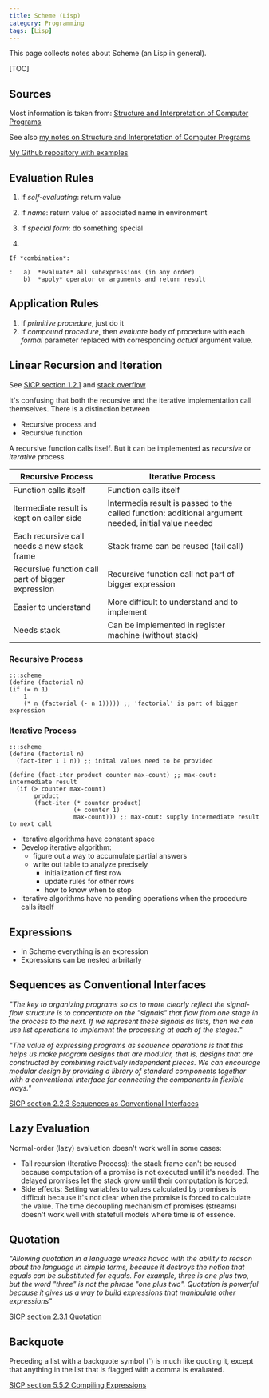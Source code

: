 ```yaml
---
title: Scheme (Lisp)
category: Programming
tags: [Lisp]
---
```

This page collects notes about Scheme (an Lisp in general).

[TOC]

## Sources

Most information is taken from: [Structure and Interpretation of
Computer
Programs](http://ocw.mit.edu/courses/electrical-engineering-and-computer-science/6-001-structure-and-interpretation-of-computer-programs-spring-2005/)

See also [my notes on Structure and Interpretation of Computer
Programs]({filename}/sicp.md)

[My Github repository with examples](https://github.com/LukasWoodtli/SchemeCourse)

## Evaluation Rules

1.  If *self-evaluating*: return value

2.  If *name*: return value of associated name in environment

3.  If *special form*: do something special

4.  

    If *combination*:

    :   a)  *evaluate* all subexpressions (in any order)
        b)  *apply* operator on arguments and return result

## Application Rules

1.  If *primitive procedure*, just do it
2.  If *compound procedure*, then *evaluate* body of procedure with each
    *formal* parameter replaced with corresponding *actual* argument
    value.

## Linear Recursion and Iteration

See [SICP section 1.2.1](https://mitpress.mit.edu/sites/default/files/sicp/full-text/book/book-Z-H-11.html#%_sec_1.2.1)
and [stack overflow](http://stackoverflow.com/questions/17254240/sicp-recursive-process-vs-iterative-process-using-a-recursive-procedure-to-gene)

It\'s confusing that both the recursive and the iterative implementation
call themselves. There is a distinction between

-   Recursive process and
-   Recursive function

A recursive function calls itself. But it can be implemented as
*recursive* or *iterative* process.


| Recursive Process                                 | Iterative Process                                      |
|---------------------------------------------------|--------------------------------------------------------|
| Function calls itself                             | Function calls itself                                  |
| Itermediate result is kept on caller side         | Intermedia result is passed to the called function: additional argument needed, initial value needed |
| Each recursive call needs a new stack frame       | Stack frame can be reused (tail call)                  |
| Recursive function call part of bigger expression | Recursive function call not part of bigger expression  |
| Easier to understand                              | More difficult to understand and to implement          |
| Needs stack                                       | Can be implemented in register machine (without stack) |



### Recursive Process

    :::scheme
    (define (factorial n)
    (if (= n 1)
        1
        (* n (factorial (- n 1))))) ;; 'factorial' is part of bigger expression

### Iterative Process

    :::scheme
    (define (factorial n)
      (fact-iter 1 1 n)) ;; inital values need to be provided

    (define (fact-iter product counter max-count) ;; max-cout: intermediate result
      (if (> counter max-count)
           product
           (fact-iter (* counter product)
                      (+ counter 1)
                      max-count))) ;; max-cout: supply intermediate result to next call


-   Iterative algorithms have constant space
-   Develop iterative algorithm:
    -   figure out a way to accumulate partial answers
    -   write out table to analyze precisely
        -   initialization of first row
        -   update rules for other rows
        -   how to know when to stop
-   Iterative algorithms have no pending operations when the procedure
    calls itself

## Expressions

-   In Scheme everything is an expression
-   Expressions can be nested arbritarly

## Sequences as Conventional Interfaces

*"The key to organizing programs so as to more clearly reflect the
signal-flow structure is to concentrate on the "signals" that flow
from one stage in the process to the next. If we represent these signals
as lists, then we can use list operations to implement the processing at
each of the stages.*"

*"The value of expressing programs as sequence operations is that this
helps us make program designs that are modular, that is, designs that
are constructed by combining relatively independent pieces. We can
encourage modular design by providing a library of standard components
together with a conventional interface for connecting the components in
flexible ways."*

[SICP section 2.2.3 Sequences as Conventional Interfaces](https://mitpress.mit.edu/sites/default/files/sicp/full-text/book/book-Z-H-15.html#%_sec_2.2.3)

## Lazy Evaluation

Normal-order (lazy) evaluation doesn't work well in some cases:

-   Tail recursion (Iterative Process): the stack frame can't be reused
    because computation of a promise is not executed until it's needed.
    The delayed promises let the stack grow until their computation is
    forced.
-   Side effects: Setting variables to values calculated by promises is
    difficult because it's not clear when the promise is forced to
    calculate the value. The time decoupling mechanism of promises
    (streams) doesn't work well with statefull models where time is of
    essence.

## Quotation

*"Allowing quotation in a language wreaks havoc with the ability to
reason about the language in simple terms, because it destroys the
notion that equals can be substituted for equals. For example, three is
one plus two, but the word "three" is not the phrase "one plus two".
Quotation is powerful because it gives us a way to build expressions
that manipulate other expressions"*

[SICP section 2.3.1 Quotation](https://mitpress.mit.edu/sites/default/files/sicp/full-text/book/book-Z-H-16.html#%_sec_2.3.1)

## Backquote

Preceding a list with a backquote symbol (`) is much like quoting it,
except that anything in the list that is flagged with a comma is
evaluated.

[SICP section 5.5.2 Compiling Expressions](https://mitpress.mit.edu/sites/default/files/sicp/full-text/book/book-Z-H-35.html#%_sec_5.5.2)
